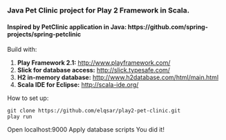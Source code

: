 <h3>Java Pet Clinic project for Play 2 Framework in Scala.</h3>

<h4>Inspired by PetClinic application in Java: https://github.com/spring-projects/spring-petclinic</h4>

<p>Build with:</p>

1. <b>Play Framework 2.1:</b> http://www.playframework.com/
2. <b>Slick for database access:</b> http://slick.typesafe.com/
3. <b>H2 in-memory database:</b> http://www.h2database.com/html/main.html
4. <b>Scala IDE for Eclipse:</b> http://scala-ide.org/

<p>How to set up:</p>

<pre><code>git clone https://github.com/elqsar/play2-pet-clinic.git
play run
</code></pre>
Open localhost:9000
Apply database scripts
You did it!


